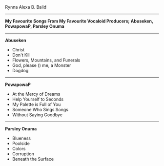 Rynna Alexa B. Balid

---
**My Favourite Songs From My Favourite Vocaloid Producers;**
**Abuseken, PowapowaP, Parsley Onuma**

---
 **Abuseken**
- Christ
- Don't Kill
- Flowers, Mountains, and Funerals
- God, please () me, a Monster
- Dogdog
  
---
 **PowapowaP**
- At the Mercy of Dreams
- Help Yourself to Seconds
- My Palette is Full of You
- Someone Who Sings Songs
- Without Saying Goodbye

---
 **Parsley Onuma**
- Blueness
- Poolside
- Colors
- Corruption
- Beneath the Surface
